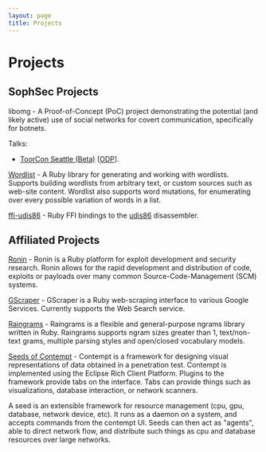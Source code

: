 ```yaml
---
layout: page
title: Projects
---
```


# Projects

## SophSec Projects

libomg - A Proof-of-Concept (PoC) project demonstrating the potential
(and likely active) use of social networks for covert communication,
specifically for botnets.

Talks:

* [ToorCon Seattle (Beta)](http://seattle.toorcon.org/talks.php?id=12) 
  [[ODP](http://github.com/downloads/sophsec/sophsec.github.com/libomg_toorcon_talk.odp)].

[Wordlist](http://github.com/sophsec/wordlist) -
A Ruby library for generating and working with wordlists. Supports building
wordlists from arbitrary text, or custom sources such as web-site content.
Wordlist also supports word mutations, for enumerating over every possible
variation of words in a list.

[ffi-udis86](http://github.com/sophsec/ffi-udis86) - Ruby FFI bindings to
the [udis86](http://udis86.sourceforge.net/) disassembler.

## Affiliated Projects

[Ronin](http://ronin-ruby.github.com/) - Ronin is a Ruby platform for
exploit development and security research. Ronin allows for the rapid
development and distribution of code, exploits or payloads over many
common Source-Code-Management (SCM) systems.

[GScraper](http://github.com/postmodern/gscraper) -
GScraper is a Ruby web-scraping interface to various Google Services.
Currently supports the Web Search service.

[Raingrams](http://github.com/postmodern/raingrams) -
Raingrams is a flexible and general-purpose ngrams library written in Ruby.
Raingrams supports ngram sizes greater than 1, text/non-text grams,
multiple parsing styles and open/closed vocabulary models.

[Seeds of Contempt](http://code.google.com/p/seedsofcontempt/) - 
Contempt is a framework for designing visual representations of data
obtained in a penetration test. Contempt is implemented using the Eclipse
Rich Client Platform. Plugins to the framework provide tabs on the
interface. Tabs can provide things such as visualizations, database
interaction, or network scanners.

A seed is an extensible framework for resource management (cpu, gpu,
database, network device, etc). It runs as a daemon on a system, and
accepts commands from the contempt UI. Seeds can then act as "agents",
able to direct network flow, and distribute such things as cpu and
database resources over large networks.

